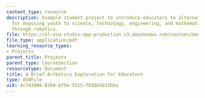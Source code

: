 ```yaml
---
content_type: resource
description: Example student project to introduce educators to alternative methods
  for exposing youth to science, technology, engineering, and mathematics (STEM) concepts
  through robotics.
file: https://ol-ocw-studio-app-production.s3.amazonaws.com/courses/mas-714j-technologies-for-creative-learning-fall-2009/4c74340682606f5e5515f838b5832bba_MITMAS_714JF09_proj1_brief.pdf
file_type: application/pdf
learning_resource_types:
- Projects
parent_title: Projects
parent_type: CourseSection
resourcetype: Document
title: A Brief Artbotics Exploration for Educators
type: OCWFile
uid: 4c743406-8260-6f5e-5515-f838b5832bba
---
```

